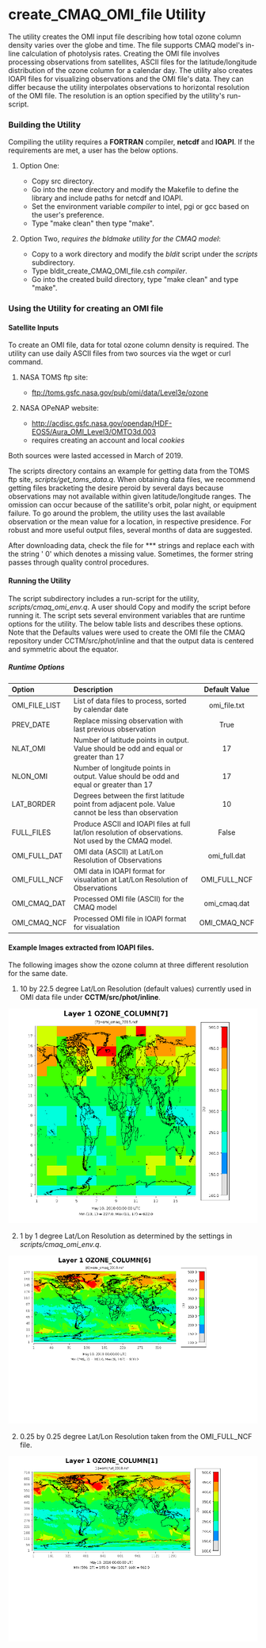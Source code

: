 # create_CMAQ_OMI_file Utility

The utility creates the OMI input file describing how total ozone column density varies over the globe and time.
The file supports CMAQ model's in-line calculation of photolysis rates. Creating the OMI file involves processing 
observations from satellites, ASCII files for the latitude/longitude distribution of the ozone column for a calendar 
day. The utility also creates IOAPI files for visualizing observations and the OMI file's data. They can 
differ because the utility interpolates observations to horizontal resolution of the OMI file. The resolution is 
an option specified by the utility's run-script.

### Building the Utility

Compiling the utility requires a **FORTRAN** compiler, **netcdf** and **IOAPI**. 
If the requirements are met, a user has the below options.  

   1. Option One:  
      - Copy src directory.
      - Go into the new directory and modify the Makefile to define the library and include paths for netcdf and
        IOAPI.
      - Set the environment variable _compiler_ to intel, pgi or gcc based on the user's 
   preference.  
      - Type "make clean" then type "make".  
      
   2. Option Two, _requires the bldmake utility for the CMAQ model_: 
       - Copy to a work directory and modify the _bldit_ script under the _scripts_ subdirectory.   
       - Type bldit_create_CMAQ_OMI_file.csh _compiler_. 
       -  Go into the created build directory, type "make clean" and type "make".
       
### Using the Utility for creating an OMI file

#### Satellite Inputs

To create an OMI file, data for total ozone column density is required. The utility can use daily ASCII files from two 
sources via the wget or curl command.  

      
   1. NASA TOMS ftp site:  
      - ftp://toms.gsfc.nasa.gov/pub/omi/data/Level3e/ozone

   2. NASA OPeNAP website: 
       - http://acdisc.gsfc.nasa.gov/opendap/HDF-EOS5/Aura_OMI_Level3/OMTO3d.003   
       - requires creating an account and local _cookies_
       
Both sources were lasted accessed in March of 2019.

The scripts directory contains an example for getting data from the TOMS ftp site, _scripts/get_toms_data.q_.
When obtaining data files, we recommend getting files bracketing the desire peroid by several days because 
observations may not available within given latitude/longitude ranges. The omission can occur because of the 
satillite's orbit, polar night, or equipment failure. To go around the problem, the utility uses 
the last available observation or the mean value for a location, in respective presidence. For robust and more useful
output files, several months of data are suggested.

After downloading data, check the file for \*\*\* strings and replace each with the string '   0' which denotes a
missing value. Sometimes, the former string passes through quality control procedures.
      
#### Running the Utility   

The script subdirectory includes a run-script for the utility, _scripts/cmaq_omi_env.q_. 
A user should Copy and modify the script before running it. The script sets several environment 
variables that are runtime options for the utility. The below table lists and describes these options. Note that
the Defaults values were used to create the OMI file the CMAQ repository under CCTM/src/phot/inline and that 
the output data is centered and symmetric about the equator.

##### Runtime Options

|Option         |Description                                            | Default Value |  
|:--------------|:------------------------------------------------------|:----:|
| OMI_FILE_LIST | List of data files to process, sorted by calendar date     | omi_file.txt |
| PREV_DATE     | Replace missing observation with last previous observation | True |
| NLAT_OMI      | Number of latitude points in output. Value should be odd and equal or greater than 17 | 17 |
| NLON_OMI      | Number of longitude points in output. Value should be odd and equal or greater than 17 | 17 |
| LAT_BORDER    | Degrees between the first latitude point from adjacent pole. Value cannot be less than observation | 10 |
| FULL_FILES    | Produce ASCII and IOAPI files at full lat/lon resolution of observations. Not used by the CMAQ model. | False |
| OMI_FULL_DAT  | OMI data (ASCII) at Lat/Lon Resolution of Observations | omi_full.dat |
| OMI_FULL_NCF  | OMI data in IOAPI format for visualation at Lat/Lon Resolution of Observations | OMI_FULL_NCF |
| OMI_CMAQ_DAT  | Processed OMI file (ASCII) for the CMAQ model  | omi_cmaq.dat |
| OMI_CMAQ_NCF  | Processed OMI file in IOAPI format for visualation | OMI_CMAQ_NCF |

####  Example Images extracted from IOAPI files.  

The following images show the ozone column at three different resolution for the same date. 

1.   10 by 22.5 degree Lat/Lon Resolution (default values) currently used in OMI data file under **CCTM/src/phot/inline**.

![Ozone Column at Current Resolution](image_files/omi_ozone_column_17X17_May_10_2018.png)

2.   1 by 1 degree Lat/Lon Resolution as determined by the settings in _scripts/cmaq_omi_env.q_.

![Ozone Column at Script Resolution](image_files/omi_ozone_column_179X361_May_10_2018.png)

2.   0.25 by 0.25 degree Lat/Lon Resolution taken from the OMI_FULL_NCF file.

![Ozone Column at Observation's Resolution](image_files/omi_ozone_column_720X1440_May_10_2018.png)
